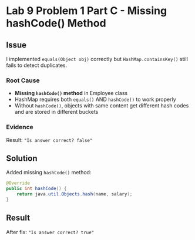 # Lab 9 Problem 1 Part C - Missing hashCode() Method

## Issue

I implemented `equals(Object obj)` correctly but `HashMap.containsKey()` still fails to detect duplicates.

### Root Cause
- **Missing `hashCode()` method** in Employee class
- HashMap requires both `equals()` AND `hashCode()` to work properly
- Without `hashCode()`, objects with same content get different hash codes and are stored in different buckets

### Evidence
Result: `"Is answer correct? false"`

## Solution

Added missing `hashCode()` method:

```java
@Override
public int hashCode() {
    return java.util.Objects.hash(name, salary);
}
```

## Result
After fix: `"Is answer correct? true"`
